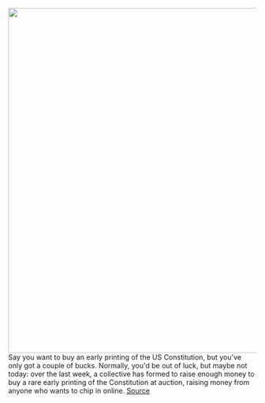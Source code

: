 <img src='https://cdn.vox-cdn.com/thumbor/5CoD7NGjvxFnwjKr695s6TyabRQ=/0x0:1746x1164/1200x800/filters:focal(734x443:1012x721)/cdn.vox-cdn.com/uploads/chorus_image/image/70157079/constdao.0.jpg' width='700px' /><br/>
Say you want to buy an early printing of the US Constitution, but you've only got a couple of bucks. Normally, you'd be out of luck, but maybe not today: over the last week, a collective has formed to raise enough money to buy a rare early printing of the Constitution at auction, raising money from anyone who wants to chip in online.
<a href='https://www.theverge.com/2021/11/17/22787993/constitutiondao-crypto-buy-us-constitution-copy-sothebys-ethereum'> Source <a/>